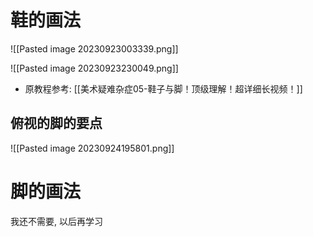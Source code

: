 # 鞋的画法

![[Pasted image 20230923003339.png]]

![[Pasted image 20230923230049.png]]

- 原教程参考: [[美术疑难杂症05-鞋子与脚！顶级理解！超详细长视频！]]

## 俯视的脚的要点

![[Pasted image 20230924195801.png]]

# 脚的画法

我还不需要, 以后再学习